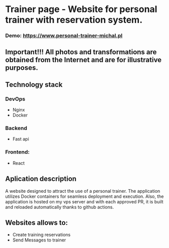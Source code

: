 # Trainer page - Website for personal trainer with reservation system. 

### Demo: https://www.personal-trainer-michal.pl

## Important!!! All photos and transformations are obtained from the Internet and are for illustrative purposes.

## Technology stack

### DevOps
- Nginx
- Docker
### Backend 
- Fast api
### Frontend:
- React

## Aplication description

A website designed to attract the use of a personal trainer. The application utilizes Docker containers for seamless deployment and execution. Also, the application is hosted on my vps server and with each approved PR, it is built and reloaded automatically thanks to github actions.

## Websites allows to:
- Create training reservations
- Send Messages to trainer
